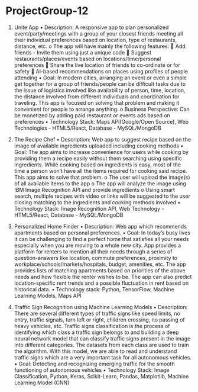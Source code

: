 # ProjectGroup-12

1. Unite App
•	Description:  A responsive app to plan personalized event/party/meetings with a group of your closest friends meeting all their individual preferences based on location, type of restaurants, distance, etc.
o	The app will have mainly the following features: 
	Add friends - Invite them using just a unique code
	Suggest restaurants/places/events based on locations/time/personal preferences
	Share the live location of friends to co-ordinate or for safety
	AI-based recommendations on places using profiles of people attending
•	Goal: In modern cities, arranging an event or even a simple get together for a group of friends/people can be difficult tasks due to the issue of logistics involved like availability of person, time, location, the distance involved from different individuals and coordination for traveling. This app is focused on solving that problem and making it convenient for people to arrange anything.
o	Business Perspective: Can be monetized by adding paid restaurant or events ads based on preferences
•	Technology Stack: Maps API(Google/Open Source), Web Technologies - HTML5/React, Database - MySQL/MongoDB
 
 
 
2. The Recipe Chef
•	Description: Web app to suggest recipe based on the image of available ingredients uploaded including cooking methods
•	Goal:  The app aims to increase convenience for users while cooking by providing them a recipe easily without them searching using specific ingredients. While cooking based on ingredients is easy, most of the time a person won’t have all the items required for cooking said recipe. This app aims to solve that problem.
o	The user will upload the image(s) of all available items to the app
o	The app will analyze the image using IBM Image Recognition API and provide ingredients
o	Using smart search, multiple recipes with video or links will be suggested to the user closing matching to the ingredients and cooking methods involved
•	Technology Stack:  Image Recognition API, Web Technology - HTML5/React, Database - MySQL/MongoDB



3. Personalized Home Finder
•	Description: Web app which recommends apartments based on personal preferences.
•	Goal: In today’s busy lives it can be challenging to find a perfect home that satisfies all your needs especially when you are moving to a whole new city. App provides a platform for renters to mention all their needs through a series of question-answers like location, commute preferences, proximity to workplace/schools/markets/hospitals, budget, amenities, etc. The app provides lists of matching apartments based on priorities of the above needs and how flexible the renter wishes to be. The app can also predict location-specific rent trends and a possible fluctuation in rent based on historical data.
•	Technology stack: Python, TensorFlow, Machine Learning Models, Maps API
 
 
 
4. Traffic Sign Recognition using Machine Learning Models
•	Description: There are several different types of traffic signs like speed limits, no entry, traffic signals, turn left or right, children crossing, no passing of heavy vehicles, etc. Traffic signs classification is the process of identifying which class a traffic sign belongs to and building a deep neural network model that can classify traffic signs present in the image into different categories. The datasets from each class are used to train the algorithm. With this model, we are able to read and understand traffic signs which are a very important task for all autonomous vehicles.
•	Goal: Detecting and recognizing emerging traffic for the smooth functioning of autonomous vehicles
•	Technology Stack: Image Classification, Python, Keras, Scikit-Learn, Pandas, Matplotlib, Machine Learning Model (CNN)
